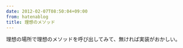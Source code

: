 ```yaml
---
date: 2012-02-07T08:50:04+09:00
from: hatenablog
title: 理想のメソッド
---
```

理想の場所で理想のメソッドを呼び出してみて、無ければ実装がおかしい。

